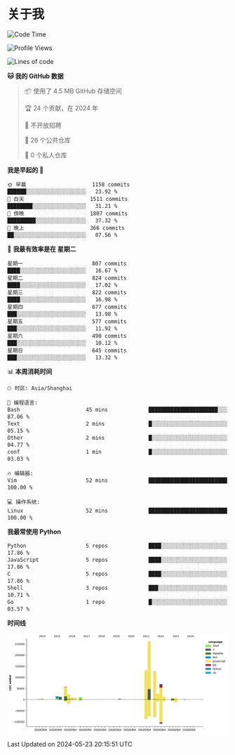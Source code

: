 # 关于我

<!--START_SECTION:waka-->
![Code Time](http://img.shields.io/badge/Code%20Time-856%20hrs%207%20mins-blue)

![Profile Views](http://img.shields.io/badge/%E4%B8%AA%E4%BA%BA%E8%B5%84%E6%96%99%E8%A7%82%E7%9C%8B%E6%AC%A1%E6%95%B0-0-blue)

![Lines of code](https://img.shields.io/badge/%E4%BB%8E%E3%80%8CHello%20World%E3%80%8D%E8%B5%B7%E6%88%91%E5%B7%B2%E7%BB%8F%E5%86%99%E4%BA%86-779.2%20thousand%20%E8%A1%8C%E4%BB%A3%E7%A0%81-blue)

**🐱 我的 GitHub 数据** 

> 📦  使用了 4.5 MB GitHub 存储空间 
 > 
> 🏆 24 个贡献，在 2024 年
 > 
> 🚫 不开放招聘
 > 
> 📜 26 个公共仓库 
 > 
> 🔑 0 个私人仓库 
 > 
**我是早起的 🐤** 

```text
🌞 早晨                     1158 commits        ██████░░░░░░░░░░░░░░░░░░░   23.92 % 
🌆 白天                     1511 commits        ████████░░░░░░░░░░░░░░░░░   31.21 % 
🌃 傍晚                     1807 commits        █████████░░░░░░░░░░░░░░░░   37.32 % 
🌙 晚上                     366 commits         ██░░░░░░░░░░░░░░░░░░░░░░░   07.56 % 
```
📅 **我最有效率是在 星期二** 

```text
星期一                      807 commits         ████░░░░░░░░░░░░░░░░░░░░░   16.67 % 
星期二                      824 commits         ████░░░░░░░░░░░░░░░░░░░░░   17.02 % 
星期三                      822 commits         ████░░░░░░░░░░░░░░░░░░░░░   16.98 % 
星期四                      677 commits         ███░░░░░░░░░░░░░░░░░░░░░░   13.98 % 
星期五                      577 commits         ███░░░░░░░░░░░░░░░░░░░░░░   11.92 % 
星期六                      490 commits         ███░░░░░░░░░░░░░░░░░░░░░░   10.12 % 
星期日                      645 commits         ███░░░░░░░░░░░░░░░░░░░░░░   13.32 % 
```


📊 **本周消耗时间** 

```text
🕑︎ 时区: Asia/Shanghai

💬 编程语言: 
Bash                     45 mins             ██████████████████████░░░   87.06 % 
Text                     2 mins              █░░░░░░░░░░░░░░░░░░░░░░░░   05.15 % 
Other                    2 mins              █░░░░░░░░░░░░░░░░░░░░░░░░   04.77 % 
conf                     1 min               █░░░░░░░░░░░░░░░░░░░░░░░░   03.03 % 

🔥 编辑器: 
Vim                      52 mins             █████████████████████████   100.00 % 

💻 操作系统: 
Linux                    52 mins             █████████████████████████   100.00 % 
```

**我最常使用 Python** 

```text
Python                   5 repos             ████░░░░░░░░░░░░░░░░░░░░░   17.86 % 
JavaScript               5 repos             ████░░░░░░░░░░░░░░░░░░░░░   17.86 % 
C                        5 repos             ████░░░░░░░░░░░░░░░░░░░░░   17.86 % 
Shell                    3 repos             ███░░░░░░░░░░░░░░░░░░░░░░   10.71 % 
Go                       1 repo              █░░░░░░░░░░░░░░░░░░░░░░░░   03.57 % 
```



**时间线**

![Lines of Code chart](https://raw.githubusercontent.com/Arondight/Arondight/master/assets/bar_graph.png)


 Last Updated on 2024-05-23 20:15:51 UTC
<!--END_SECTION:waka-->

